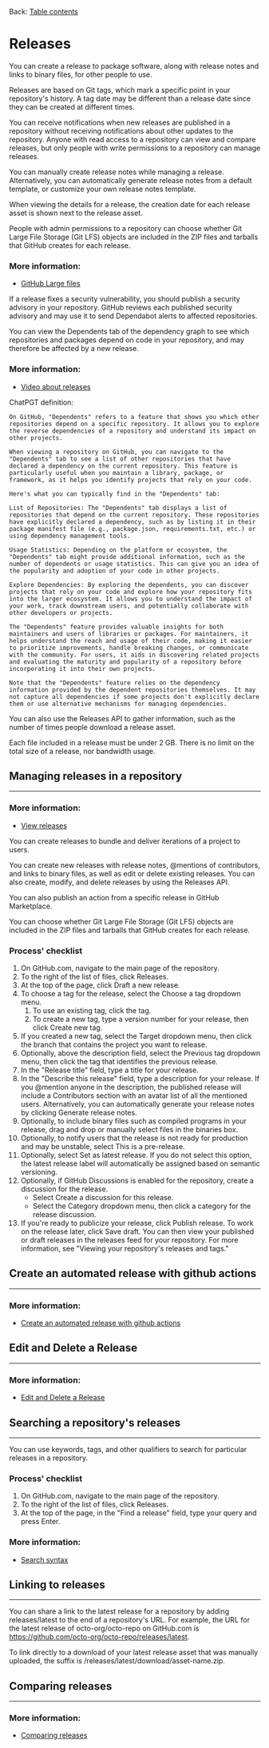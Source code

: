 Back: [Table contents](./1-tablecontent.md)

# Releases

You can create a release to package software, along with release notes and links to binary files, for other people to use.

Releases are based on Git tags, which mark a specific point in your repository's history. A tag date may be different than a release date since they can be created at different times.

You can receive notifications when new releases are published in a repository without receiving notifications about other updates to the repository. Anyone with read access to a repository can view and compare releases, but only people with write permissions to a repository can manage releases.

You can manually create release notes while managing a release. Alternatively, you can automatically generate release notes from a default template, or customize your own release notes template.

When viewing the details for a release, the creation date for each release asset is shown next to the release asset.

People with admin permissions to a repository can choose whether Git Large File Storage (Git LFS) objects are included in the ZIP files and tarballs that GitHub creates for each release.

### More information:

- [GitHub Large files](https://docs.github.com/en/repositories/working-with-files/managing-large-files)

If a release fixes a security vulnerability, you should publish a security advisory in your repository. GitHub reviews each published security advisory and may use it to send Dependabot alerts to affected repositories.

You can view the Dependents tab of the dependency graph to see which repositories and packages depend on code in your repository, and may therefore be affected by a new release.

### More information:

- [Video about releases](https://www.youtube.com/watch?v=Ob9llA_QhQY)

ChatPGT definition:

    On GitHub, "Dependents" refers to a feature that shows you which other repositories depend on a specific repository. It allows you to explore the reverse dependencies of a repository and understand its impact on other projects.

    When viewing a repository on GitHub, you can navigate to the "Dependents" tab to see a list of other repositories that have declared a dependency on the current repository. This feature is particularly useful when you maintain a library, package, or framework, as it helps you identify projects that rely on your code.

    Here's what you can typically find in the "Dependents" tab:

    List of Repositories: The "Dependents" tab displays a list of repositories that depend on the current repository. These repositories have explicitly declared a dependency, such as by listing it in their package manifest file (e.g., package.json, requirements.txt, etc.) or using dependency management tools.

    Usage Statistics: Depending on the platform or ecosystem, the "Dependents" tab might provide additional information, such as the number of dependents or usage statistics. This can give you an idea of the popularity and adoption of your code in other projects.

    Explore Dependencies: By exploring the dependents, you can discover projects that rely on your code and explore how your repository fits into the larger ecosystem. It allows you to understand the impact of your work, track downstream users, and potentially collaborate with other developers or projects.

    The "Dependents" feature provides valuable insights for both maintainers and users of libraries or packages. For maintainers, it helps understand the reach and usage of their code, making it easier to prioritize improvements, handle breaking changes, or communicate with the community. For users, it aids in discovering related projects and evaluating the maturity and popularity of a repository before incorporating it into their own projects.

    Note that the "Dependents" feature relies on the dependency information provided by the dependent repositories themselves. It may not capture all dependencies if some projects don't explicitly declare them or use alternative mechanisms for managing dependencies.

You can also use the Releases API to gather information, such as the number of times people download a release asset.

Each file included in a release must be under 2 GB. There is no limit on the total size of a release, nor bandwidth usage.

## Managing releases in a repository

---

### More information:

- [View releases](https://docs.github.com/en/repositories/releasing-projects-on-github/viewing-your-repositorys-releases-and-tags)

You can create releases to bundle and deliver iterations of a project to users.

You can create new releases with release notes, @mentions of contributors, and links to binary files, as well as edit or delete existing releases. You can also create, modify, and delete releases by using the Releases API.

You can also publish an action from a specific release in GitHub Marketplace.

You can choose whether Git Large File Storage (Git LFS) objects are included in the ZIP files and tarballs that GitHub creates for each release.

### Process' checklist

1. On GitHub.com, navigate to the main page of the repository.
2. To the right of the list of files, click Releases.
3. At the top of the page, click Draft a new release.
4. To choose a tag for the release, select the Choose a tag dropdown menu.
   1. To use an existing tag, click the tag.
   2. To create a new tag, type a version number for your release, then click Create new tag.
5. If you created a new tag, select the Target dropdown menu, then click the branch that contains the project you want to release.
6. Optionally, above the description field, select the Previous tag dropdown menu, then click the tag that identifies the previous release.
7. In the "Release title" field, type a title for your release.
8. In the "Describe this release" field, type a description for your release. If you @mention anyone in the description, the published release will include a Contributors section with an avatar list of all the mentioned users. Alternatively, you can automatically generate your release notes by clicking Generate release notes.
9. Optionally, to include binary files such as compiled programs in your release, drag and drop or manually select files in the binaries box.
10. Optionally, to notify users that the release is not ready for production and may be unstable, select This is a pre-release.
11. Optionally, select Set as latest release. If you do not select this option, the latest release label will automatically be assigned based on semantic versioning.
12. Optionally, if GitHub Discussions is enabled for the repository, create a discussion for the release.
    - Select Create a discussion for this release.
    - Select the Category dropdown menu, then click a category for the release discussion.
13. If you're ready to publicize your release, click Publish release. To work on the release later, click Save draft. You can then view your published or draft releases in the releases feed for your repository. For more information, see "Viewing your repository's releases and tags."

## Create an automated release with github actions

---

### More information:

- [Create an automated release with github actions](https://github.com/marketplace/actions/create-release)

## Edit and Delete a Release

---

### More information:

- [Edit and Delete a Release](https://docs.github.com/en/repositories/releasing-projects-on-github/managing-releases-in-a-repository#editing-a-release)

## Searching a repository's releases

---

You can use keywords, tags, and other qualifiers to search for particular releases in a repository.

### Process' checklist

1. On GitHub.com, navigate to the main page of the repository.
2. To the right of the list of files, click Releases.
3. At the top of the page, in the "Find a release" field, type your query and press Enter.

### More information:

- [Search syntax](https://docs.github.com/en/repositories/releasing-projects-on-github/searching-a-repositorys-releases#search-syntax-for-searching-releases-in-a-repository)

## Linking to releases

---

You can share a link to the latest release for a repository by adding releases/latest to the end of a repository's URL. For example, the URL for the latest release of octo-org/octo-repo on GitHub.com is https://github.com/octo-org/octo-repo/releases/latest.

To link directly to a download of your latest release asset that was manually uploaded, the suffix is /releases/latest/download/asset-name.zip.

## Comparing releases

---

### More information:

- [Comparing releases](https://docs.github.com/en/repositories/releasing-projects-on-github/comparing-releases)
